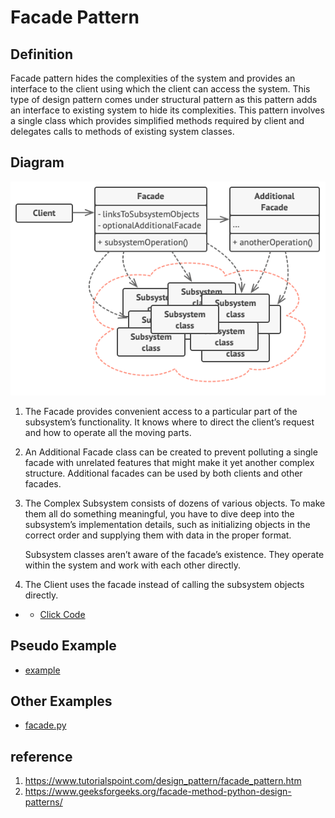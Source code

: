 # Facade Pattern

## Definition
Facade pattern hides the complexities of the system and provides an interface to the client using which the client can access the system. This type of design pattern comes under structural pattern as this pattern adds an interface to existing system to hide its complexities.
This pattern involves a single class which provides simplified methods required by client and delegates calls to methods of existing system classes.

## Diagram
![alt text](concept/structure.png)

1. The Facade provides convenient access to a particular part of the subsystem’s functionality. It knows where to direct the client’s request and how to operate all the moving parts.

2. An Additional Facade class can be created to prevent polluting a single facade with unrelated features that might make it yet another complex structure. Additional facades can be used by both clients and other facades.

3. The Complex Subsystem consists of dozens of various objects. To make them all do something meaningful, you have to dive deep into the subsystem’s implementation details, such as initializing objects in the correct order and supplying them with data in the proper format.
   
   Subsystem classes aren’t aware of the facade’s existence. They operate within the system and work with each other directly.

4. The Client uses the facade instead of calling the subsystem objects directly.

- - [Click Code](concept/example.py)

## Pseudo Example
- [example](pseudocode)

## Other Examples
- [facade.py](facade.py)

## reference
1. https://www.tutorialspoint.com/design_pattern/facade_pattern.htm
2. https://www.geeksforgeeks.org/facade-method-python-design-patterns/
